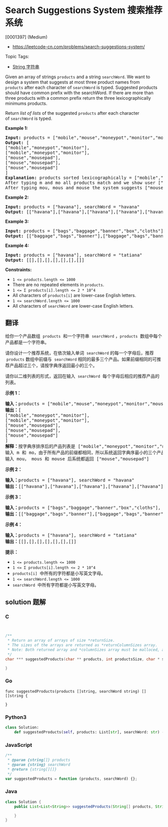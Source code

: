 # Search Suggestions System 搜索推荐系统

[0001397] (Medium)

- https://leetcode-cn.com/problems/search-suggestions-system/

Topic Tags:

- [String 字符串](https://leetcode-cn.com/tag/string/)

Given an array of strings `products` and a string `searchWord`. We want to design a system that suggests at most three product names from `products` after each character of `searchWord` is typed. Suggested products should have common prefix with the searchWord. If there are more than three products with a common prefix return the three lexicographically minimums products.

Return _list of lists_ of the suggested `products` after each character of `searchWord` is typed.

**Example 1:**

<pre><strong>Input:</strong> products = ["mobile","mouse","moneypot","monitor","mousepad"], searchWord = "mouse"
<strong>Output:</strong> [
["mobile","moneypot","monitor"],
["mobile","moneypot","monitor"],
["mouse","mousepad"],
["mouse","mousepad"],
["mouse","mousepad"]
]
<strong>Explanation:</strong> products sorted lexicographically = ["mobile","moneypot","monitor","mouse","mousepad"]
After typing m and mo all products match and we show user ["mobile","moneypot","monitor"]
After typing mou, mous and mouse the system suggests ["mouse","mousepad"]
</pre>

**Example 2:**

<pre><strong>Input:</strong> products = ["havana"], searchWord = "havana"
<strong>Output:</strong> [["havana"],["havana"],["havana"],["havana"],["havana"],["havana"]]
</pre>

**Example 3:**

<pre><strong>Input:</strong> products = ["bags","baggage","banner","box","cloths"], searchWord = "bags"
<strong>Output:</strong> [["baggage","bags","banner"],["baggage","bags","banner"],["baggage","bags"],["bags"]]
</pre>

**Example 4:**

<pre><strong>Input:</strong> products = ["havana"], searchWord = "tatiana"
<strong>Output:</strong> [[],[],[],[],[],[],[]]
</pre>

**Constraints:**

- `1 <= products.length <= 1000`
- There are no repeated elements in `products`.
- `1 <= Σ products[i].length <= 2 * 10^4`
- All characters of `products[i]` are lower-case English letters.
- `1 <= searchWord.length <= 1000`
- All characters of `searchWord` are lower-case English letters.

## 翻译

给你一个产品数组  `products`  和一个字符串  `searchWord` ，`products`  数组中每个产品都是一个字符串。

请你设计一个推荐系统，在依次输入单词  `searchWord` 的每一个字母后，推荐  `products` 数组中前缀与  `searchWord` 相同的最多三个产品。如果前缀相同的可推荐产品超过三个，请按字典序返回最小的三个。

请你以二维列表的形式，返回在输入  `searchWord`  每个字母后相应的推荐产品的列表。

**示例 1：**

<pre><strong>输入：</strong>products = ["mobile","mouse","moneypot","monitor","mousepad"], searchWord = "mouse"
<strong>输出：</strong>[
["mobile","moneypot","monitor"],
["mobile","moneypot","monitor"],
["mouse","mousepad"],
["mouse","mousepad"],
["mouse","mousepad"]
]
<strong>解释：</strong>按字典序排序后的产品列表是 ["mobile","moneypot","monitor","mouse","mousepad"]
输入 m 和 mo，由于所有产品的前缀都相同，所以系统返回字典序最小的三个产品 ["mobile","moneypot","monitor"]
输入 mou， mous 和 mouse 后系统都返回 ["mouse","mousepad"]
</pre>

**示例 2：**

<pre><strong>输入：</strong>products = ["havana"], searchWord = "havana"
<strong>输出：</strong>[["havana"],["havana"],["havana"],["havana"],["havana"],["havana"]]
</pre>

**示例 3：**

<pre><strong>输入：</strong>products = ["bags","baggage","banner","box","cloths"], searchWord = "bags"
<strong>输出：</strong>[["baggage","bags","banner"],["baggage","bags","banner"],["baggage","bags"],["bags"]]
</pre>

**示例 4：**

<pre><strong>输入：</strong>products = ["havana"], searchWord = "tatiana"
<strong>输出：</strong>[[],[],[],[],[],[],[]]
</pre>

**提示：**

- `1 <= products.length <= 1000`
- `1 <= Σ products[i].length <= 2 * 10^4`
- `products[i]`  中所有的字符都是小写英文字母。
- `1 <= searchWord.length <= 1000`
- `searchWord`  中所有字符都是小写英文字母。

## solution 题解

### C

```c


/**
 * Return an array of arrays of size *returnSize.
 * The sizes of the arrays are returned as *returnColumnSizes array.
 * Note: Both returned array and *columnSizes array must be malloced, assume caller calls free().
 */
char *** suggestedProducts(char ** products, int productsSize, char * searchWord, int* returnSize, int** returnColumnSizes){

}


```

### Go

```golang
func suggestedProducts(products []string, searchWord string) [][]string {

}
```

### Python3

```python
class Solution:
    def suggestedProducts(self, products: List[str], searchWord: str) -> List[List[str]]:

```

### JavaScript

```javascript
/**
 * @param {string[]} products
 * @param {string} searchWord
 * @return {string[][]}
 */
var suggestedProducts = function (products, searchWord) {};
```

### Java

```java
class Solution {
    public List<List<String>> suggestedProducts(String[] products, String searchWord) {

    }
}
```

